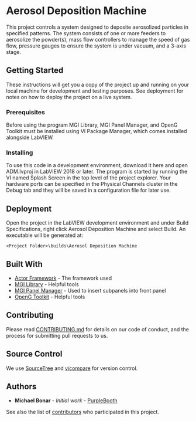 # Aerosol Deposition Machine

This project controls a system designed to deposite aerosolized particles in specified patterns. The system consists of one or more feeders to aerosolize the powder(s), mass flow controllers to manage the speed of gas flow, pressure gauges to ensure the system is under vacuum, and a 3-axis stage.

## Getting Started

These instructions will get you a copy of the project up and running on your local machine for development and testing purposes. See deployment for notes on how to deploy the project on a live system.

### Prerequisites

Before using the program MGI Library, MGI Panel Manager, and OpenG Toolkit must be installed using VI Package Manager, which comes installed alongside LabVIEW. 

### Installing

To use this code in a development environment, download it here and open ADM.lvproj in LabVIEW 2018 or later. The program is started by running the VI named Splash Screen in the top level of the project explorer. Your hardware ports can be specified in the Physical Channels cluster in the Debug tab and they will be saved in a configuration file for later use.   

## Deployment

Open the project in the LabVIEW development environment and under Build Specifications, right click Aerosol Deposition Machine and select Build. An executable will be generated at:

```
<Project Folder>\builds\Aerosol Deposition Machine
```

## Built With

* [Actor Framework](https://labviewwiki.org/wiki/Actor_Framework) - The framework used
* [MGI Library](https://www.mooregoodideas.com/products/library/index.html) - Helpful tools
* [MGI Panel Manager](https://www.mooregoodideas.com/products/panel-manager/index.html) - Used to insert subpanels into front panel
* [OpenG Toolkit](https://sourceforge.net/projects/opengtoolkit/) - Helpful tools

## Contributing

Please read [CONTRIBUTING.md](https://gist.github.com/PurpleBooth/b24679402957c63ec426) for details on our code of conduct, and the process for submitting pull requests to us.

## Source Control

We use [SourceTree](https://www.sourcetreeapp.com/) and [vicompare](https://github.com/smithed/vicompare) for version control.

## Authors

* **Michael Bonar** - *Initial work* - [PurpleBooth](https://github.com/michaelbonar)

See also the list of [contributors](https://github.com/michaelbonar/ADM-AF/graphs/contributors) who participated in this project.
